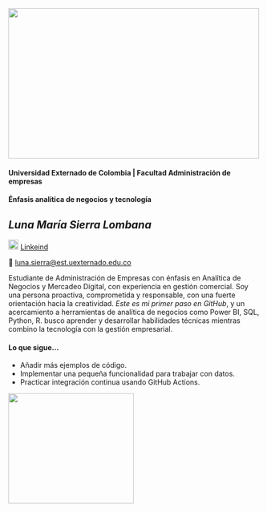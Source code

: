 <img src= https://www.uexternado.edu.co/wp-content/uploads/2019/06/uexternado-entre-500-mejores.jpg width="500" height="300">

#### Universidad Externado de Colombia | Facultad Administración de empresas                                                              
#### Énfasis analítica de negocios y tecnología                                                

## ***Luna María Sierra Lombana***                                    
<img src= https://cdn4.iconfinder.com/data/icons/iconsimple-logotypes/512/linkedin-1024.png width="20" height="20"> [Linkeind](https://www.linkedin.com/in/lunamar%C3%ADasierra/)

:e-mail: luna.sierra@est.uexternado.edu.co 

Estudiante de Administración de Empresas con énfasis en Analítica de Negocios y Mercadeo Digital, con experiencia en gestión comercial. Soy una persona proactiva, comprometida y responsable, con una fuerte orientación hacia la creatividad. *Este es mi primer paso en GitHub*, y un acercamiento a herramientas de analítica de negocios como Power BI, SQL, Python, R. busco aprender y desarrollar habilidades técnicas mientras combino la tecnología con la gestión empresarial.

#### **Lo que sigue...**
* Añadir más ejemplos de código.
* Implementar una pequeña funcionalidad para trabajar con datos.
* Practicar integración continua usando GitHub Actions.


 <img src= https://miro.medium.com/v2/resize:fit:1400/1*biIy42Cn4Bnu0IkpUW1Zew.png width="250" height="220">

